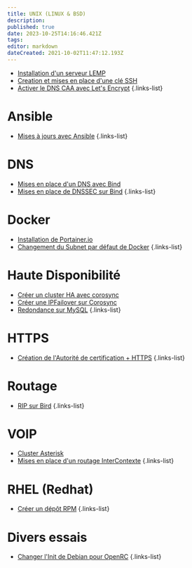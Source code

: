 ```yaml
---
title: UNIX (LINUX & BSD)
description: 
published: true
date: 2023-10-25T14:16:46.421Z
tags: 
editor: markdown
dateCreated: 2021-10-02T11:47:12.193Z
---
```


- [Installation d'un serveur LEMP](/UNIX/LEMP)
- [Creation et mises en place d'une clé SSH](/UNIX/Cle-SSH)
- [Activer le DNS CAA avec Let's Encrypt](/UNIX/DNS-CAA-Lets-Encrypt)
{.links-list}

# Ansible
- [Mises à jours avec Ansible](/UNIX/mises-a-jours-avec-ansible)
{.links-list}

# DNS
- [Mises en place d'un DNS avec Bind](/UNIX/DNS-BIND)
- [Mises en place de DNSSEC sur Bind](/UNIX/DNS-BIND-DNSSEC)
{.links-list}

# Docker
- [Installation de Portainer.io](/UNIX/installation-portainerio)
- [Changement du Subnet par défaut de Docker](/UNIX/Changer-le-Subnet-Docker)
{.links-list}

# Haute Disponibilité
- [Créer un cluster HA avec corosync](/UNIX/Cluster-HA-Corosync)
- [Créer une IPFailover sur Corosync](/UNIX/IPFailover-Corosync)
- [Redondance sur MySQL](/UNIX/HA-MySQL)
{.links-list}

# HTTPS
- [Création de l'Autorité de certification + HTTPS](/UNIX/HTTPS)
{.links-list}

# Routage
- [RIP sur Bird](/UNIX/RIP-Bird)
{.links-list}

# VOIP
- [Cluster Asterisk](/UNIX/Cluster-Asterisk)
- [Mises en place d'un routage InterContexte](/UNIX/Asterisk-Route-InterContexte)
{.links-list}

# RHEL (Redhat)
- [Créer un dépôt RPM](/UNIX/Creer-Depot-RPM)
{.links-list}

# Divers essais
- [Changer l'Init de Debian pour OpenRC](/UNIX/Debian-OpenRC)
{.links-list}